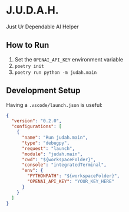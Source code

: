 # J.U.D.A.H.

Just Ur Dependable AI Helper

## How to Run

1. Set the `OPENAI_API_KEY` environment variable
2. `poetry init`
3. `poetry run python -m judah.main`

## Development Setup

Having a `.vscode/launch.json` is useful:

```json
{
  "version": "0.2.0",
  "configurations": [
    {
      "name": "Run judah.main",
      "type": "debugpy",
      "request": "launch",
      "module": "judah.main",
      "cwd": "${workspaceFolder}",
      "console": "integratedTerminal",
      "env": {
        "PYTHONPATH": "${workspaceFolder}",
        "OPENAI_API_KEY": "YOUR_KEY_HERE"
      }
    }
  ]
}
```
